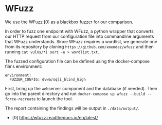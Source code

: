 WFuzz
==============================

We use the WFuzz [0] as a blackbox fuzzer for our comparison.

In order to fuzz one endpoint with WFuzz, a python wrapper that converts our HTTP request from our configuration file into commandline arguments that WFuzz understands.
Since WFuzz requires a wordlist, we generate one from its repository by cloning `https://github.com/xmendez/wfuzz` and then running `cat vulns/*| sort -u > wordlist.txt`.

The fuzzed configuration file can be defined using the docker-compose file's environment:

```
environment:
  FUZZER_CONFIG: dvwa/sqli_blind_high
```

First, bring up the `web`server component and the database (if needed). Then go into the parent directory and run `docker-compose up wfuzz --build --force-recreate` to launch the tool.

The report containing the findings will be output in `./data/output/`.

- [0] https://wfuzz.readthedocs.io/en/latest/